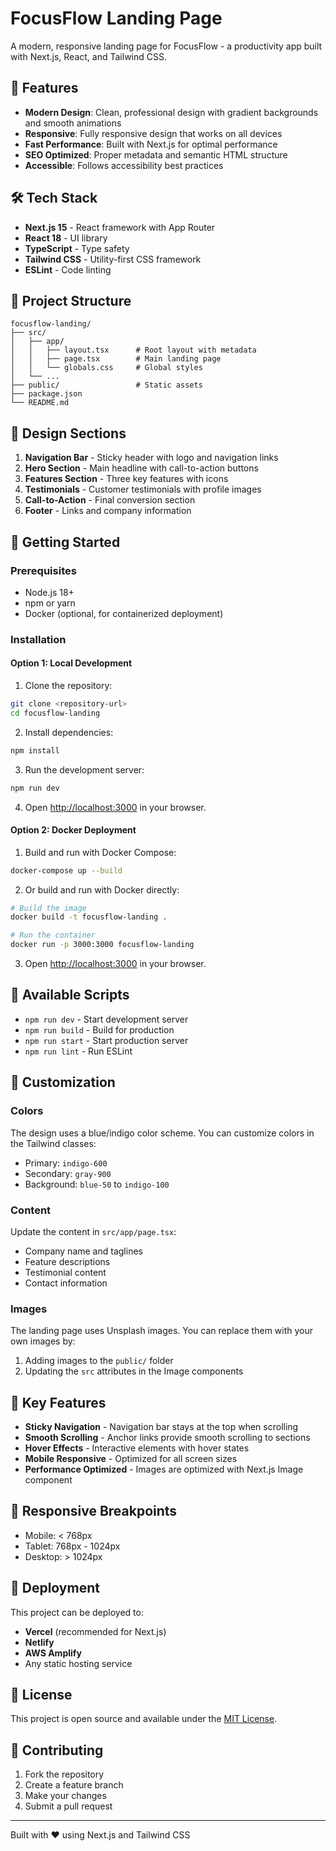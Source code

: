 # FocusFlow Landing Page

A modern, responsive landing page for FocusFlow - a productivity app built with Next.js, React, and Tailwind CSS.

## 🚀 Features

- **Modern Design**: Clean, professional design with gradient backgrounds and smooth animations
- **Responsive**: Fully responsive design that works on all devices
- **Fast Performance**: Built with Next.js for optimal performance
- **SEO Optimized**: Proper metadata and semantic HTML structure
- **Accessible**: Follows accessibility best practices

## 🛠️ Tech Stack

- **Next.js 15** - React framework with App Router
- **React 18** - UI library
- **TypeScript** - Type safety
- **Tailwind CSS** - Utility-first CSS framework
- **ESLint** - Code linting

## 📁 Project Structure

```
focusflow-landing/
├── src/
│   ├── app/
│   │   ├── layout.tsx      # Root layout with metadata
│   │   ├── page.tsx        # Main landing page
│   │   └── globals.css     # Global styles
│   └── ...
├── public/                 # Static assets
├── package.json
└── README.md
```

## 🎨 Design Sections

1. **Navigation Bar** - Sticky header with logo and navigation links
2. **Hero Section** - Main headline with call-to-action buttons
3. **Features Section** - Three key features with icons
4. **Testimonials** - Customer testimonials with profile images
5. **Call-to-Action** - Final conversion section
6. **Footer** - Links and company information

## 🚀 Getting Started

### Prerequisites

- Node.js 18+ 
- npm or yarn
- Docker (optional, for containerized deployment)

### Installation

#### Option 1: Local Development

1. Clone the repository:
```bash
git clone <repository-url>
cd focusflow-landing
```

2. Install dependencies:
```bash
npm install
```

3. Run the development server:
```bash
npm run dev
```

4. Open [http://localhost:3000](http://localhost:3000) in your browser.

#### Option 2: Docker Deployment

1. Build and run with Docker Compose:
```bash
docker-compose up --build
```

2. Or build and run with Docker directly:
```bash
# Build the image
docker build -t focusflow-landing .

# Run the container
docker run -p 3000:3000 focusflow-landing
```

3. Open [http://localhost:3000](http://localhost:3000) in your browser.

## 📝 Available Scripts

- `npm run dev` - Start development server
- `npm run build` - Build for production
- `npm run start` - Start production server
- `npm run lint` - Run ESLint

## 🎯 Customization

### Colors
The design uses a blue/indigo color scheme. You can customize colors in the Tailwind classes:
- Primary: `indigo-600`
- Secondary: `gray-900`
- Background: `blue-50` to `indigo-100`

### Content
Update the content in `src/app/page.tsx`:
- Company name and taglines
- Feature descriptions
- Testimonial content
- Contact information

### Images
The landing page uses Unsplash images. You can replace them with your own images by:
1. Adding images to the `public/` folder
2. Updating the `src` attributes in the Image components

## 🌟 Key Features

- **Sticky Navigation** - Navigation bar stays at the top when scrolling
- **Smooth Scrolling** - Anchor links provide smooth scrolling to sections
- **Hover Effects** - Interactive elements with hover states
- **Mobile Responsive** - Optimized for all screen sizes
- **Performance Optimized** - Images are optimized with Next.js Image component

## 📱 Responsive Breakpoints

- Mobile: < 768px
- Tablet: 768px - 1024px  
- Desktop: > 1024px

## 🔧 Deployment

This project can be deployed to:
- **Vercel** (recommended for Next.js)
- **Netlify**
- **AWS Amplify**
- Any static hosting service

## 📄 License

This project is open source and available under the [MIT License](LICENSE).

## 🤝 Contributing

1. Fork the repository
2. Create a feature branch
3. Make your changes
4. Submit a pull request

---

Built with ❤️ using Next.js and Tailwind CSS
